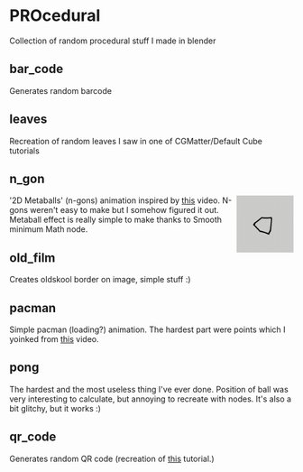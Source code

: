 # PROcedural
Collection of random procedural stuff I made in blender

## bar_code
Generates random barcode

## leaves
Recreation of random leaves I saw in one of CGMatter/Default Cube tutorials

## n_gon

<img align="right" src="n_gon/render_gif.gif" width="20%" height="20%"/>

'2D Metaballs' (n-gons) animation inspired by [this](https://www.youtube.com/watch?v=4JT_43qc0Dc&ab_channel=DefaultCube) video. N-gons weren't easy to make but I somehow figured it out. Metaball effect is really simple to make thanks to Smooth minimum Math node.

## old_film
Creates oldskool border on image, simple stuff :)

## pacman
Simple pacman (loading?) animation. The hardest part were points which I yoinked from [this](https://www.youtube.com/watch?v=_xfb6bUSLoM&t=308s&ab_channel=DefaultCube) video.

## pong
The hardest and the most useless thing I've ever done. Position of ball was very interesting to calculate, but annoying to recreate with nodes. It's also a bit glitchy, but it works :)

## qr_code
Generates random QR code (recreation of [this](https://www.youtube.com/watch?v=EYDTvC43klc&ab_channel=DefaultCube) tutorial.)
